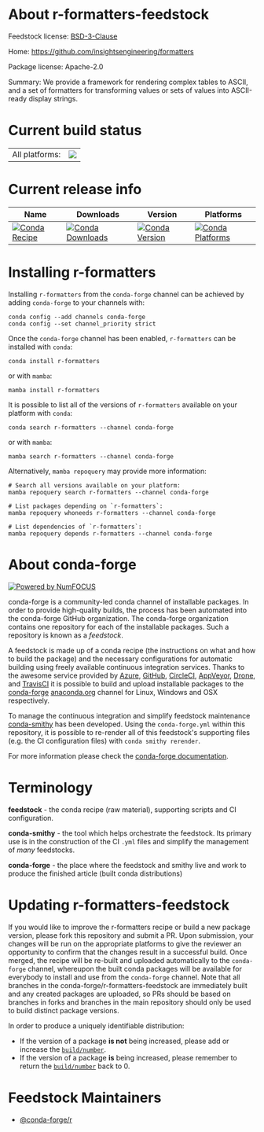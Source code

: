 About r-formatters-feedstock
============================

Feedstock license: [BSD-3-Clause](https://github.com/conda-forge/r-formatters-feedstock/blob/main/LICENSE.txt)

Home: https://github.com/insightsengineering/formatters

Package license: Apache-2.0

Summary: We provide a framework for rendering complex tables to ASCII, and a set of formatters for transforming values or sets of values into ASCII-ready display strings.

Current build status
====================


<table><tr><td>All platforms:</td>
    <td>
      <a href="https://dev.azure.com/conda-forge/feedstock-builds/_build/latest?definitionId=19492&branchName=main">
        <img src="https://dev.azure.com/conda-forge/feedstock-builds/_apis/build/status/r-formatters-feedstock?branchName=main">
      </a>
    </td>
  </tr>
</table>

Current release info
====================

| Name | Downloads | Version | Platforms |
| --- | --- | --- | --- |
| [![Conda Recipe](https://img.shields.io/badge/recipe-r--formatters-green.svg)](https://anaconda.org/conda-forge/r-formatters) | [![Conda Downloads](https://img.shields.io/conda/dn/conda-forge/r-formatters.svg)](https://anaconda.org/conda-forge/r-formatters) | [![Conda Version](https://img.shields.io/conda/vn/conda-forge/r-formatters.svg)](https://anaconda.org/conda-forge/r-formatters) | [![Conda Platforms](https://img.shields.io/conda/pn/conda-forge/r-formatters.svg)](https://anaconda.org/conda-forge/r-formatters) |

Installing r-formatters
=======================

Installing `r-formatters` from the `conda-forge` channel can be achieved by adding `conda-forge` to your channels with:

```
conda config --add channels conda-forge
conda config --set channel_priority strict
```

Once the `conda-forge` channel has been enabled, `r-formatters` can be installed with `conda`:

```
conda install r-formatters
```

or with `mamba`:

```
mamba install r-formatters
```

It is possible to list all of the versions of `r-formatters` available on your platform with `conda`:

```
conda search r-formatters --channel conda-forge
```

or with `mamba`:

```
mamba search r-formatters --channel conda-forge
```

Alternatively, `mamba repoquery` may provide more information:

```
# Search all versions available on your platform:
mamba repoquery search r-formatters --channel conda-forge

# List packages depending on `r-formatters`:
mamba repoquery whoneeds r-formatters --channel conda-forge

# List dependencies of `r-formatters`:
mamba repoquery depends r-formatters --channel conda-forge
```


About conda-forge
=================

[![Powered by
NumFOCUS](https://img.shields.io/badge/powered%20by-NumFOCUS-orange.svg?style=flat&colorA=E1523D&colorB=007D8A)](https://numfocus.org)

conda-forge is a community-led conda channel of installable packages.
In order to provide high-quality builds, the process has been automated into the
conda-forge GitHub organization. The conda-forge organization contains one repository
for each of the installable packages. Such a repository is known as a *feedstock*.

A feedstock is made up of a conda recipe (the instructions on what and how to build
the package) and the necessary configurations for automatic building using freely
available continuous integration services. Thanks to the awesome service provided by
[Azure](https://azure.microsoft.com/en-us/services/devops/), [GitHub](https://github.com/),
[CircleCI](https://circleci.com/), [AppVeyor](https://www.appveyor.com/),
[Drone](https://cloud.drone.io/welcome), and [TravisCI](https://travis-ci.com/)
it is possible to build and upload installable packages to the
[conda-forge](https://anaconda.org/conda-forge) [anaconda.org](https://anaconda.org/)
channel for Linux, Windows and OSX respectively.

To manage the continuous integration and simplify feedstock maintenance
[conda-smithy](https://github.com/conda-forge/conda-smithy) has been developed.
Using the ``conda-forge.yml`` within this repository, it is possible to re-render all of
this feedstock's supporting files (e.g. the CI configuration files) with ``conda smithy rerender``.

For more information please check the [conda-forge documentation](https://conda-forge.org/docs/).

Terminology
===========

**feedstock** - the conda recipe (raw material), supporting scripts and CI configuration.

**conda-smithy** - the tool which helps orchestrate the feedstock.
                   Its primary use is in the construction of the CI ``.yml`` files
                   and simplify the management of *many* feedstocks.

**conda-forge** - the place where the feedstock and smithy live and work to
                  produce the finished article (built conda distributions)


Updating r-formatters-feedstock
===============================

If you would like to improve the r-formatters recipe or build a new
package version, please fork this repository and submit a PR. Upon submission,
your changes will be run on the appropriate platforms to give the reviewer an
opportunity to confirm that the changes result in a successful build. Once
merged, the recipe will be re-built and uploaded automatically to the
`conda-forge` channel, whereupon the built conda packages will be available for
everybody to install and use from the `conda-forge` channel.
Note that all branches in the conda-forge/r-formatters-feedstock are
immediately built and any created packages are uploaded, so PRs should be based
on branches in forks and branches in the main repository should only be used to
build distinct package versions.

In order to produce a uniquely identifiable distribution:
 * If the version of a package **is not** being increased, please add or increase
   the [``build/number``](https://docs.conda.io/projects/conda-build/en/latest/resources/define-metadata.html#build-number-and-string).
 * If the version of a package **is** being increased, please remember to return
   the [``build/number``](https://docs.conda.io/projects/conda-build/en/latest/resources/define-metadata.html#build-number-and-string)
   back to 0.

Feedstock Maintainers
=====================

* [@conda-forge/r](https://github.com/conda-forge/r/)

